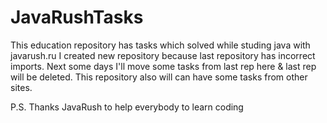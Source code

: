 # JavaRushTasks
This education repository has tasks which solved while studing java with javarush.ru
I created new repository because last repository has incorrect imports. Next some days I'll move some tasks from last rep here & last rep will be deleted.
This repository also will can have some tasks from other sites. 


P.S. Thanks JavaRush to help everybody to learn coding
